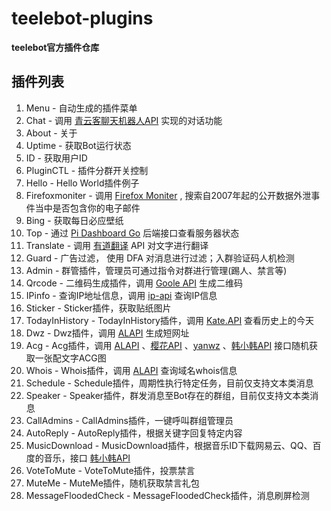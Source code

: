 # teelebot-plugins
**teelebot官方插件仓库**



## 插件列表 ##

1. Menu - 自动生成的插件菜单
2. Chat - 调用 [青云客聊天机器人API](http://api.qingyunke.com/) 实现的对话功能
3. About - 关于
4. Uptime - 获取Bot运行状态
5. ID - 获取用户ID
6. PluginCTL - 插件分群开关控制
7. Hello - Hello World插件例子
8. Firefoxmoniter - 调用 [Firefox Moniter](https://monitor.firefox.com/) , 搜索自2007年起的公开数据外泄事件当中是否包含你的电子邮件
9. Bing -  获取每日必应壁纸
10. Top - 通过 [Pi Dashboard Go](https://github.com/plutobell/pi-dashboard-go) 后端接口查看服务器状态
11. Translate - 调用 [有道翻译](http://fanyi.youdao.com/) API 对文字进行翻译
12. Guard - 广告过滤， 使用 DFA 对消息进行过滤；入群验证码人机检测
13. Admin - 群管插件，管理员可通过指令对群进行管理(踢人、禁言等)
14. Qrcode - 二维码生成插件，调用 [Goole API](https://google.com) 生成二维码
15. IPinfo - 查询IP地址信息，调用 [ip-api](https://ip-api.com/) 查询IP信息
16. Sticker - Sticker插件，获取贴纸图片
17. TodayInHistory - TodayInHistory插件，调用 [Kate.API](https://api.66mz8.com/) 查看历史上的今天
18. Dwz - Dwz插件，调用 [ALAPI](https://www.alapi.net/) 生成短网址
19. Acg - Acg插件，调用 [ALAPI](https://www.alapi.net/) 、[樱花API](http://www.dmoe.cc/) 、[yanwz](https://acg.yanwz.cn/) 、[韩小韩API](https://api.vvhan.com/) 接口随机获取一张配文字ACG图
20. Whois - Whois插件，调用 [ALAPI](https://www.alapi.net/) 查询域名whois信息
21. Schedule - Schedule插件，周期性执行特定任务，目前仅支持文本类消息
22. Speaker - Speaker插件，群发消息至Bot存在的群组，目前仅支持文本类消息
23. CallAdmins - CallAdmins插件，一键呼叫群组管理员
24. AutoReply - AutoReply插件，根据关键字回复特定内容
25. MusicDownload - MusicDownload插件，根据音乐ID下载网易云、QQ、百度的音乐，接口 [韩小韩API](https://api.vvhan.com/) 
26. VoteToMute - VoteToMute插件，投票禁言
27. MuteMe - MuteMe插件，随机获取禁言礼包
28. MessageFloodedCheck - MessageFloodedCheck插件，消息刷屏检测

